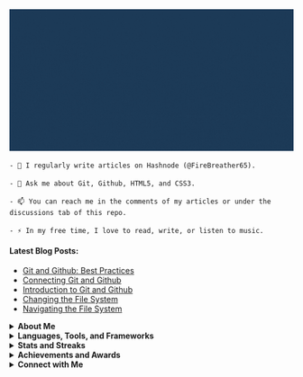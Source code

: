 <img src="github-header.gif" />

```
- 📝 I regularly write articles on Hashnode (@FireBreather65).

- 💬 Ask me about Git, Github, HTML5, and CSS3.

- 📫 You can reach me in the comments of my articles or under the discussions tab of this repo.

- ⚡ In my free time, I love to read, write, or listen to music.
```

<!-- - 🌱 I’m currently improving my HTML and CSS knowledge using w3schools. -->
<!-- - 🔭 I’m currently working on a project. -->
<!-- - 👯 I’m looking to collaborate on ... -->
<!-- - 🤔 I’m looking for help with ... -->
<!-- - 👨‍💻 All of my projects are available [in my portfolio](portfolio link) -->
<!-- - 📄 Know about my experiences [in my resume](resume link) -->
<!-- Sort with https://rahuldkjain.github.io/gh-profile-readme-generator/ -->

#### Latest Blog Posts:
<!-- BLOG-POST-LIST:START -->
- [Git and Github: Best Practices](https://firebreather65.hashnode.dev/git-and-github-best-practices)
- [Connecting Git and Github](https://firebreather65.hashnode.dev/connecting-git-and-github)
- [Introduction to Git and Github](https://firebreather65.hashnode.dev/introduction-to-git-and-github)
- [Changing the File System](https://firebreather65.hashnode.dev/changing-the-file-system)
- [Navigating the File System](https://firebreather65.hashnode.dev/navigating-the-file-system)
<!-- BLOG-POST-LIST:END -->

<details>
  <summary><b>About Me</b></summary>
  <p>Hello! My name is Malycia, and I am a homeschooled 10th grader from the United States. I have been coding off and on for a couple years now, and I am ready to become a more consistent learner.</p>
  <p>I have proficiently learned and written articles about Git Bash and Github, though I also know HTML and CSS. I have also detailed a personal plan to learn as many frontend web development and design skills as possible, as I dream of being a UI/UX designer. 😄</p>
</details>

<details>
  <summary><b>Languages, Tools, and Frameworks</b></summary>
  <img title="Git" src="https://img.shields.io/badge/git-%23F05033.svg?style=for-the-badge&logo=git&logoColor=white" />
  <img title="Github" src="https://img.shields.io/badge/github-%23121011.svg?style=for-the-badge&logo=github&logoColor=white" />
  <img title="HTML5" src="https://img.shields.io/badge/html5-%23E34F26.svg?style=for-the-badge&logo=html5&logoColor=white" />
  <img title="CSS3" src="https://img.shields.io/badge/css3-%231572B6.svg?style=for-the-badge&logo=css3&logoColor=white" />
  <!-- use https://github.com/Ileriayo/markdown-badges -->
</details>

<details>
  <summary><b>Stats and Streaks</b></summary>
  <img align="center" src="https://github-readme-stats.vercel.app/api?username=FireBreather65&layout=compact&show_icons=true&theme=prussian" />
  <img align="center" src="https://github-readme-stats.vercel.app/api/top-langs/?username=FireBreather65&layout=compact&theme=prussian" />
  <img align="center" src="https://github-readme-streak-stats.herokuapp.com/?user=DenverCoder1&theme=prussian" />
</details>

<details>
  <summary><b>Achievements and Awards</b></summary>
  <p>I'm not that far along just yet :)</p>
  <!-- use https://github.com/ryo-ma/github-profile-trophy -->
</details>

<details>
  <summary><b>Connect with Me</b></summary>
  <p>I'm not on social media just yet, nor am I old enough to share my email. You can still connect with me, using the options detailed above.</p>
  <!-- use https://github.com/Ileriayo/markdown-badges -->
</details>
